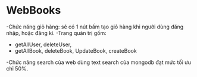 # WebBooks
-Chức năng giỏ hàng: sẽ có 1 nút bấm tạo giỏ hàng khi người dùng đăng nhập, hoặc đăng kí.
-Trang quản trị gồm: 
+ getAllUser, deleteUser,
+ getAllBook, deleteBook, UpdateBook, createBook

-Chức năng search của web dùng text search của mongodb đạt mức tối ưu chỉ 50%.
